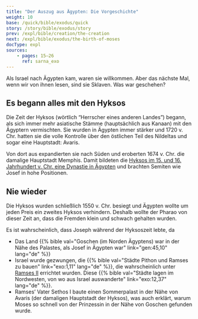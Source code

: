 ```yaml
---
title: "Der Auszug aus Ägypten: Die Vorgeschichte"
weight: 10
base: /quick/bible/exodus/quick
story: /story/bible/exodus/story
prev: /expl/bible/creation/the-creation
next: /expl/bible/exodus/the-birth-of-moses
docType: expl
sources:
    - pages: 15–26
      ref: sarna_exo
---
```


Als Israel nach Ägypten kam, waren sie willkommen. Aber das nächste Mal, wenn wir von ihnen lesen, sind sie Sklaven. Was war geschehen?

## Es begann alles mit den Hyksos

<a name="de3d"></a>
Die Zeit der Hyksos (wörtlich “Herrscher eines anderen Landes”) begann, als sich immer mehr asiatische Stämme (hauptsächlich aus Kanaan) mit den Ägyptern vermischten. Sie wurden in Ägypten immer stärker und 1720 v. Chr. hatten sie die volle Kontrolle über den östlichen Teil des Nildeltas und sogar eine Hauptstadt: Avaris.

Von dort aus expandierten sie nach Süden und eroberten 1674 v. Chr. die damalige Hauptstadt Memphis. Damit bildeten die [Hyksos im 15. und 16. Jahrhundert v. Chr. eine Dynastie in Ägypten](https://de.wikipedia.org/wiki/Geschichte_des_Alten_%C3%84gypten#Die_Gro%C3%9Fe_Hyksos-Dynastie_um_Avaris) und brachten Semiten wie Josef in hohe Positionen.

## Nie wieder

<a name="1933"></a>
Die Hyksos wurden schließlich 1550 v. Chr. besiegt und Ägypten wollte um jeden Preis ein zweites Hyksos verhindern. Deshalb wollte der Pharao von dieser Zeit an, dass die Fremden klein und schwach gehalten wurden.

Es ist wahrscheinlich, dass Joseph während der Hyksoszeit lebte, da

- Das Land {{% bible val="Goschen (im Norden Ägyptens) war in der Nähe des Palastes, als Josef in Ägypten war" link="gen:45,10" lang="de" %}}
- Israel wurde gezwungen, die {{% bible val="Städte Pithon und Ramses zu bauen" link="exo:1,11" lang="de" %}}, die wahrscheinlich unter [Ramses II](https://de.wikipedia.org/wiki/Ramses_II.) errichtet wurden. Diese {{% bible val="Städte lagen im Nordwesten, von wo aus Israel auswanderte" link="exo:12,37" lang="de" %}}.
- Ramses’ Vater Sethos I baute einen Sommerpalast in der Nähe von Avaris (der damaligen Hauptstadt der Hyksos), was auch erklärt, warum Moses so schnell von der Prinzessin in der Nähe von Goschen gefunden wurde.
